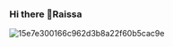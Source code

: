 ### Hi there 👋Raissa

![15e7e300166c962d3b8a22f60b5cac9e](https://user-images.githubusercontent.com/99426523/173875638-5afaebac-1939-4587-a08d-31aa0b69b949.gif)

<!--
**Raissa15/Raissa15** is a ✨ _special_ ✨ repository because its `README.md` (this file) appears on your GitHub profile.

Here are some ideas to get you started:

- 🔭 I’m currently working on ...
- 🌱 I’m currently learning ...
- 👯 I’m looking to collaborate on ...
- 🤔 I’m looking for help with ...
- 💬 Ask me about ...
- 📫 How to reach me: ...
- 😄 Pronouns: ...
- ⚡ Fun fact: ...
-->
